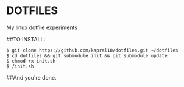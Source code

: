 DOTFILES
========

My linux dotfile experiments

##TO INSTALL:

    $ git clone https://github.com/kapral18/dotfiles.git ~/dotfiles
    $ cd dotfiles && git submodule init && git submodule update
    $ chmod +x init.sh
    $ /init.sh

##And you're done.
